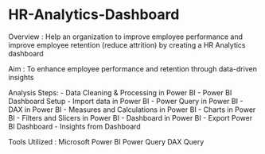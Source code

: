 # HR-Analytics-Dashboard

Overview : Help an organization to improve employee performance and improve employee retention (reduce attrition) by creating a HR Analytics dashboard

Aim : To enhance employee performance and retention through data-driven insights

Analysis Steps:
        - Data Cleaning & Processing in Power BI
        - Power BI Dashboard Setup
        - Import data in Power BI
        - Power Query in Power BI
        - DAX in Power BI
        - Measures and Calculations in Power BI
        - Charts in Power BI
        - Filters and Slicers in Power BI
        - Dashboard in Power BI 
        - Export Power BI Dashboard
        - Insights from Dashboard

Tools Utilized : Microsoft Power BI Power Query DAX Query
